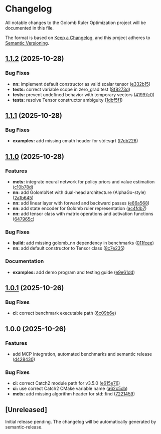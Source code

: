 # Changelog

All notable changes to the Golomb Ruler Optimization project will be documented in this file.

The format is based on [Keep a Changelog](https://keepachangelog.com/en/1.0.0/),
and this project adheres to [Semantic Versioning](https://semver.org/spec/v2.0.0.html).

## [1.1.2](https://github.com/Gotman08/golomb/compare/v1.1.1...v1.1.2) (2025-10-28)


### Bug Fixes

* **nn:** implement default constructor as valid scalar tensor ([e332b15](https://github.com/Gotman08/golomb/commit/e332b1558ed44fa9b0f5bbb6b814f3a29ebbe792))
* **tests:** correct variable scope in zero_grad test ([8f8273d](https://github.com/Gotman08/golomb/commit/8f8273d0fdada2807a7935620f93c09682972b34))
* **tests:** prevent undefined behavior with temporary vectors ([41997c0](https://github.com/Gotman08/golomb/commit/41997c0ac3e31ce3d5676855c5f5efe1a903d1ad))
* **tests:** resolve Tensor constructor ambiguity ([1dbf5f1](https://github.com/Gotman08/golomb/commit/1dbf5f1c220cd0fadf6d52f844bff2cd9d9c7fa8))

## [1.1.1](https://github.com/Gotman08/golomb/compare/v1.1.0...v1.1.1) (2025-10-28)


### Bug Fixes

* **examples:** add missing cmath header for std::sqrt ([f7db226](https://github.com/Gotman08/golomb/commit/f7db22651a6c7d2c90a3b7bf006be82e7eaf4abd))

## [1.1.0](https://github.com/Gotman08/golomb/compare/v1.0.1...v1.1.0) (2025-10-28)


### Features

* **mcts:** integrate neural network for policy priors and value estimation ([c10b78d](https://github.com/Gotman08/golomb/commit/c10b78d3540edd54ecc5e1126cd0b45bbbc2b247))
* **nn:** add GolombNet with dual-head architecture (AlphaGo-style) ([2a1b645](https://github.com/Gotman08/golomb/commit/2a1b645aeac595f5a647480d2d14d6fe864223eb))
* **nn:** add linear layer with forward and backward passes ([e86a568](https://github.com/Gotman08/golomb/commit/e86a56861380deec970efc09c0da15b39d00aa97))
* **nn:** add state encoder for Golomb ruler representation ([ac4fdb7](https://github.com/Gotman08/golomb/commit/ac4fdb7268e33505c34b6eed99f59a6d225dc4c1))
* **nn:** add tensor class with matrix operations and activation functions ([647965c](https://github.com/Gotman08/golomb/commit/647965cd9a2c8bfc1e6cead2a489639bcd495dcb))


### Bug Fixes

* **build:** add missing golomb_nn dependency in benchmarks ([011fcee](https://github.com/Gotman08/golomb/commit/011fcee39d0015c37f094cd951026fa92349abdc))
* **nn:** add default constructor to Tensor class ([8c7e235](https://github.com/Gotman08/golomb/commit/8c7e235b0071b14ba1b5ab2aaab8cfee48284f02))


### Documentation

* **examples:** add demo program and testing guide ([e9e61dd](https://github.com/Gotman08/golomb/commit/e9e61dd634c1c40499c27997965a425f60825010))

## [1.0.1](https://github.com/Gotman08/golomb/compare/v1.0.0...v1.0.1) (2025-10-26)


### Bug Fixes

* **ci:** correct benchmark executable path ([6c09b6e](https://github.com/Gotman08/golomb/commit/6c09b6e6127468e0ae9325efdb347b4c8a80f11e))

## 1.0.0 (2025-10-26)


### Features

* add MCP integration, automated benchmarks and semantic release ([d428430](https://github.com/Gotman08/golomb/commit/d428430969152713d4f12467c449eb29525dd49f))


### Bug Fixes

* **ci:** correct Catch2 module path for v3.5.0 ([e615e76](https://github.com/Gotman08/golomb/commit/e615e76e1145e5f192cc36854c2c02805743ee74))
* **ci:** use correct Catch2 CMake variable name ([a62c5cb](https://github.com/Gotman08/golomb/commit/a62c5cbe79c8f3cc83ea24a04e59d5fa0dbe9beb))
* **mcts:** add missing algorithm header for std::find ([7221459](https://github.com/Gotman08/golomb/commit/722145968f723110f7a6fd20029a6dfb4ab6993a))

## [Unreleased]

Initial release pending. The changelog will be automatically generated by semantic-release.
